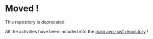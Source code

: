 # Moved !

This repository is deprecated.

All the activities have been included into the [main aws-swf repository](https://github.com/neyric/aws-swf) !
